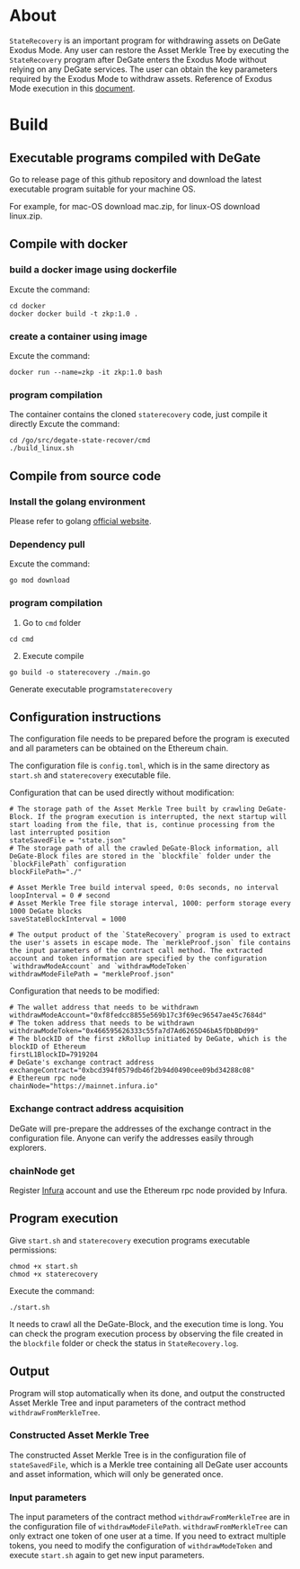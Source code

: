 # About
`StateRecovery` is an important program for withdrawing assets on DeGate Exodus Mode. Any user can restore the Asset Merkle Tree by executing the `StateRecovery` program after DeGate enters the Exodus Mode without relying on any DeGate services. The user can obtain the key parameters required by the Exodus Mode to withdraw assets.
Reference of Exodus Mode execution in this [document](https://docs.degate.com/testnet/how-to-withdraw-assets-in-exodus-mode).
# Build
## Executable programs compiled with DeGate
Go to release page of this github repository and download the latest executable program suitable for your machine OS.

For example, for mac-OS download mac.zip, for linux-OS download linux.zip.
## Compile with docker
### build a docker image using dockerfile
Excute the command:
```
cd docker
docker docker build -t zkp:1.0 .
```
### create a container using image
Excute the command:
```
docker run --name=zkp -it zkp:1.0 bash
```
### program compilation
The container contains the cloned `staterecovery` code, just compile it directly
Excute the command:
```
cd /go/src/degate-state-recover/cmd
./build_linux.sh
```
## Compile from source code
### Install the golang environment
Please refer to golang [official website]('https://go.dev/').
### Dependency pull
Excute the command:
```
go mod download
```
### program compilation
1. Go to `cmd` folder
```
cd cmd
```
2. Execute compile
```
go build -o staterecovery ./main.go
```
Generate executable program`staterecovery`
## Configuration instructions
The configuration file needs to be prepared before the program is executed and all  parameters can be obtained on the Ethereum chain.

The configuration file is `config.toml`, which is in the same directory as `start.sh` and `staterecovery` executable file.

Configuration that can be used directly without modification:
```
# The storage path of the Asset Merkle Tree built by crawling DeGate-Block. If the program execution is interrupted, the next startup will start loading from the file, that is, continue processing from the last interrupted position
stateSavedFile = "state.json"
# The storage path of all the crawled DeGate-Block information, all DeGate-Block files are stored in the `blockfile` folder under the `blockFilePath` configuration
blockFilePath="./"

# Asset Merkle Tree build interval speed, 0:0s seconds, no interval
loopInterval = 0 # second
# Asset Merkle Tree file storage interval, 1000: perform storage every 1000 DeGate blocks
saveStateBlockInterval = 1000

# The output product of the `StateRecovery` program is used to extract the user's assets in escape mode. The `merkleProof.json` file contains the input parameters of the contract call method. The extracted account and token information are specified by the configuration `withdrawModeAccount` and `withdrawModeToken`
withdrawModeFilePath = "merkleProof.json"
```

Configuration that needs to be modified:
```
# The wallet address that needs to be withdrawn
withdrawModeAccount="0xf8fedcc8855e569b17c3f69ec96547ae45c7684d"
# The token address that needs to be withdrawn
withdrawModeToken="0x466595626333c55fa7d7Ad6265D46bA5fDbBDd99"
# The blockID of the first zkRollup initiated by DeGate, which is the blockID of Ethereum
firstL1BlockID=7919204
# DeGate's exchange contract address
exchangeContract="0xbcd394f0579db46f2b94d0490cee09bd34288c08"
# Ethereum rpc node
chainNode="https://mainnet.infura.io"
```
### Exchange contract address acquisition
DeGate will pre-prepare the addresses of the exchange contract in the configuration file. Anyone can verify the addresses easily through explorers.
### chainNode get
Register [Infura](https://www.infura.io/) account and use the Ethereum rpc node provided by Infura.
## Program execution
Give `start.sh` and `staterecovery` execution programs executable permissions:
```
chmod +x start.sh
chmod +x staterecovery
```
Execute the command:
```
./start.sh
```
It needs to crawl all the DeGate-Block, and the execution time is long. You can check the program execution process by observing the file created in the `blockfile` folder or check the status in `StateRecovery.log`.
## Output
Program will stop automatically when its done, and output the constructed Asset Merkle Tree and input parameters of the contract method `withdrawFromMerkleTree`.
### Constructed Asset Merkle Tree
The constructed Asset Merkle Tree is in the configuration file of `stateSavedFile`, which is a Merkle tree containing all DeGate user accounts and asset information, which will only be generated once.
### Input parameters
The input parameters of the contract method `withdrawFromMerkleTree` are in the configuration file of `withdrawModeFilePath`.
`withdrawFromMerkleTree` can only extract one token of one user at a time. If you need to extract multiple tokens, you need to modify the configuration of `withdrawModeToken` and execute `start.sh` again to get new input parameters.

